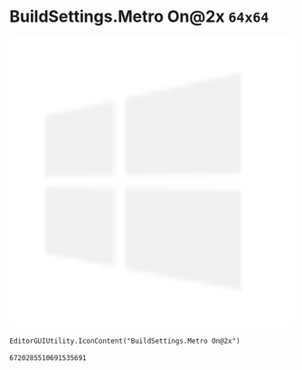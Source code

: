 # BuildSettings.Metro On@2x `64x64`
<img src="/img/BuildSettings.Metro%20On@2x.png" width=512 height=512>

``` CSharp
EditorGUIUtility.IconContent("BuildSettings.Metro On@2x")
```
```
6720285510691535691
```
